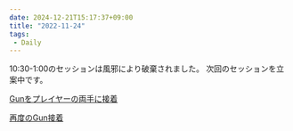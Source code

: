 ```yaml
---
date: 2024-12-21T15:17:37+09:00
title: "2022-11-24"
tags:
 - Daily
---
```


10:30-1:00のセッションは風邪により破棄されました。
次回のセッションを立案中です。


[Gunをプレイヤーの両手に接着](../Task/Gunをプレイヤーの両手に接着.md)

[再度のGun接着](../Task/再度のGun接着.md)